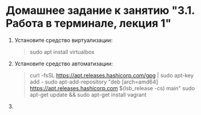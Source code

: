 # Домашнее задание к занятию "3.1. Работа в терминале, лекция 1"


1. Установите средство виртуализации:
   >sudo apt install virtualbox
2. Установите средство автоматизации:
   >curl -fsSL https://apt.releases.hashicorp.com/gpg | sudo apt-key add -
   >sudo apt-add-repository "deb [arch=amd64] https://apt.releases.hashicorp.com $(lsb_release -cs) main"
   >sudo apt-get update && sudo apt-get install vagrant
3. 

